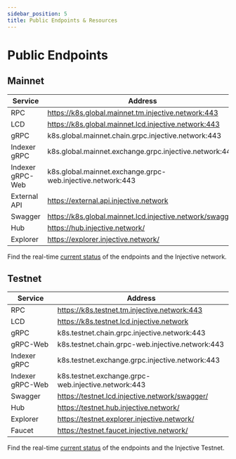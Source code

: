 ```yaml
---
sidebar_position: 5
title: Public Endpoints & Resources
---
```


# Public Endpoints

## Mainnet

| Service | Address |
| --- | --- |
| RPC | https://k8s.global.mainnet.tm.injective.network:443 |
| LCD | https://k8s.global.mainnet.lcd.injective.network:443 |
| gRPC| k8s.global.mainnet.chain.grpc.injective.network:443 |
| Indexer gRPC | k8s.global.mainnet.exchange.grpc.injective.network:443 |
| Indexer gRPC-Web | k8s.global.mainnet.exchange.grpc-web.injective.network:443 |
| External API | https://external.api.injective.network |
| Swagger | https://k8s.global.mainnet.lcd.injective.network/swagger/ |
| Hub | https://hub.injective.network/ |
| Explorer | https://explorer.injective.network/ |

Find the real-time [current status](https://status.injective.network/) of the endpoints and the Injective network.

## Testnet

| Service | Address |
| --- | --- |
| RPC | https://k8s.testnet.tm.injective.network:443 |
| LCD | https://k8s.testnet.lcd.injective.network |
| gRPC| k8s.testnet.chain.grpc.injective.network:443 |
| gRPC-Web| k8s.testnet.chain.grpc-web.injective.network:443 |
| Indexer gRPC | k8s.testnet.exchange.grpc.injective.network:443 |
| Indexer gRPC-Web | k8s.testnet.exchange.grpc-web.injective.network:443 |
| Swagger | https://testnet.lcd.injective.network/swagger/ |
| Hub | https://testnet.hub.injective.network/ |
| Explorer | https://testnet.explorer.injective.network/ |
| Faucet | https://testnet.faucet.injective.network/ |

Find the real-time [current status](https://testnet.status.injective.network) of the endpoints and the Injective Testnet.